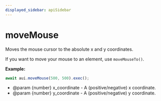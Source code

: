 ```yaml
---
displayed_sidebar: apiSidebar
---
```

# moveMouse

Moves the mouse cursor to the absolute x and y coordinates.

If you want to move your mouse to an element, use `moveMouseTo()`.

**Example:**
```typescript
await aui.moveMouse(500, 500).exec();
```

   * @param {number} x_coordinate - A (positive/negative) x coordinate.
   * @param {number} y_coordinate - A (positive/negative) y coordinate.
